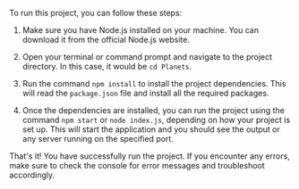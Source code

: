 To run this project, you can follow these steps:

1. Make sure you have Node.js installed on your machine. You can download it from the official Node.js website.

2. Open your terminal or command prompt and navigate to the project directory. In this case, it would be `cd Planets`.

3. Run the command `npm install` to install the project dependencies. This will read the `package.json` file and install all the required packages.

4. Once the dependencies are installed, you can run the project using the command `npm start` or `node index.js`, depending on how your project is set up. This will start the application and you should see the output or any server running on the specified port.

That's it! You have successfully run the project. If you encounter any errors, make sure to check the console for error messages and troubleshoot accordingly.
